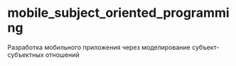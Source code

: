 # mobile_subject_oriented_programming
Разработка мобильного приложения через моделирование субъект-субъектных отношений
